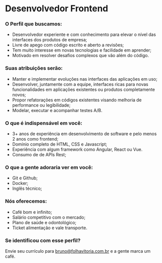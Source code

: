 # Desenvolvedor Frontend
### O Perfil que buscamos:
* Desenvolvedor experiente e com conhecimento para elevar o nível das interfaces dos produtos de empresa;
* Livre de apego com código escrito e aberto a revisões;
* Tem muito interesse em novas tecnologias e facilidade em aprender;
* Motivado em resolver desafios complexos que vão além do código.

### Suas atribuições serão:
* Manter e implementar evoluções nas interfaces das aplicações em uso;
* Desenvolver, juntamente com a equipe, interfaces ricas para novas funcionalidades em aplicações existentes ou produtos completamente novos;
* Propor refatorações em códigos existentes visando melhoria de performance ou legibilidade;
* Modelar, executar e acompanhar testes A/B.

### O que é indispensável em você:
* 3+ anos de experiência em desenvolvimento de software e pelo menos 2 anos como frontend;
* Domínio completo de HTML, CSS e Javascript;
* Experiência com algum framework como Angular, React ou Vue.
* Consumo de de APIs Rest;

### O que a gente adoraria ver em você:
* Git e Github;
* Docker;
* Inglês técnico;

### Nós oferecemos:
* Café bom e infinito;
* Salário competitivo com o mercado;
* Plano de saúde e odontológico;
* Ticket alimentação e vale transporte.

### Se identificou com esse perfil?
Envie seu currículo para bruno@folhavitoria.com.br e a gente marca um café.
